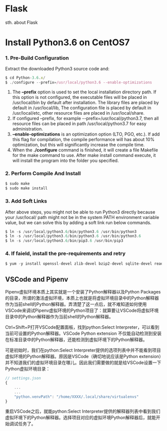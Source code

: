 # Flask
sth. about Flask


# Install Python3.6 on CentOS7
### 1. Pre-Build Configuration
Extract the downloaded Python3 source code and:
```JavaScript
$ cd Python-3.6.x/
$ ./configure --prefix=/usr/local/python3.6 --enable-optimizations

```
1. The **–prefix** option is used to set the local installation directory path. If this option is not configured, the executable files will be placed in /usr/local/bin by default after installation. The library files are placed by default in /usr/local/lib, The configuration file is placed by default in /usr/local/etc, other resource files are placed in /usr/local/share.
2. If configured –prefix, for example --prefix=/usr/local/python3.7, then all resource files can be placed in path /usr/local/python3.7 for easy administration.
3. **–enable-optimizations** is an optimization option (LTO, PGO, etc.). If add this flag for compilation, the compile performance will has about 10% optimization, but this will significantly increase the compile time.
4. When the **./configure** command is finished, it will create a file Makefile for the make command to use. After make install command execute, it will install the program into the folder you specified.

### 2. Perform Compile And Install
```JavaScript
$ sudo make
$ sudo make install

```

### 3. Add Soft Links
After above steps, you might not be able to run Python3 directly because your /usr/local/ path might not be in the system PATH environment variable value, but we can solve this by adding a soft link run below commands.
```JavaScript
$ ln -s /usr/local/python3.6/bin/python3.6 /usr/bin/python3
$ ln -s /usr/local/python3.6/bin/python3.6 /usr/bin/python3.6
$ ln -s /usr/local/python3.6/bin/pip3.6 /usr/bin/pip3

```

### 4. If faield, install the pre-requirements and retry
```JavaScript
$ yum -y install openssl-devel zlib-devel bzip2-devel sqlite-devel readline-devel libffi-devel systemtap-sdt-devel

```

## VSCode and Pipenv
Pipenv虚拟环境本质上其实就是一个安装了Python解释器以及Python Packages的目录，所谓的激活虚拟环境，本质上也就是将虚拟环境目录中的Python解释器作为当前shell的Python解释器。弄清楚了这一点后，就不难知道如何使用VSCode来调试Pipenv虚拟环境的Python项目了：就算要让VSCode将虚拟环境目录中的Python解释器作为当前shell的Python解释器。

Ctrl+Shift+P打开VSCode配置面板，找到python:Select Interpreter，可以看到当前可设置的Python解释器。VSCode Python extension 不仅能自动检测到安装在标准目录中的Python解释器，还能检测到虚拟环境下的Python解释器。

可是初始时，我们在python:Select Interpreter提供的选项列表中并不能看到项目虚拟环境的Python解释器。原因是VSCode（确切地说应该是Python extension）并不知道我们的虚拟环境目录在哪儿。因此我们需要做的就是给VSCode设置一下Python虚拟环境目录：
```javascript
// settings.json
{
    ...
    ...
    "python.venvPath": "/home/XXXX/.local/share/virtualenvs"
}
```

重启VSCode之后，就能python:Select Interpreter提供的解释器列表中看到我们虚拟环境下的Python解释器。选择项目对应的虚拟环境Python解释器后，就能开始调试任务了。